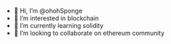 - 👋 Hi, I’m @ohohSponge
- 👀 I’m interested in blockchain
- 🌱 I’m currently learning solidity
- 💞️ I’m looking to collaborate on ethereum community

<!---
ohohSponge/ohohSponge is a ✨ special ✨ repository because its `README.md` (this file) appears on your GitHub profile.
You can click the Preview link to take a look at your changes.
--->
